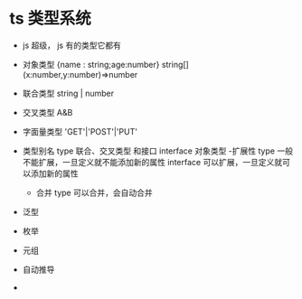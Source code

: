 # ts 类型系统
- js 超级， js 有的类型它都有
- 对象类型
  {name : string;age:number}
  string[]
  (x:number,y:number)=>number
- 联合类型
  string | number
- 交叉类型 A&B
- 字面量类型
  'GET'|'POST'|'PUT'
- 类型别名 type 联合、交叉类型 和接口 interface  对象类型
  -扩展性 
    type 一般不能扩展，一旦定义就不能添加新的属性
    interface 可以扩展，一旦定义就可以添加新的属性
  - 合并
    type 可以合并，会自动合并
    
- 泛型 
- 枚举
- 元组
- 自动推导
- 
  